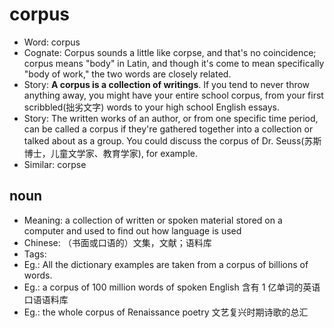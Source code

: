 # corpus

- Word: corpus
- Cognate: Corpus sounds a little like corpse, and that's no coincidence; corpus means "body" in Latin, and though it's come to mean specifically "body of work," the two words are closely related.
- Story: **A corpus is a collection of writings**. If you tend to never throw anything away, you might have your entire school corpus, from your first scribbled(拙劣文字) words to your high school English essays.
- Story: The written works of an author, or from one specific time period, can be called a corpus if they're gathered together into a collection or talked about as a group. You could discuss the corpus of Dr. Seuss(苏斯博士，儿童文学家、教育学家), for example.
- Similar: corpse

## noun

- Meaning: a collection of written or spoken material stored on a computer and used to find out how language is used
- Chinese: （书面或口语的）文集，文献；语料库
- Tags: 
- Eg.: All the dictionary examples are taken from a corpus of billions of words.
- Eg.: a corpus of 100 million words of spoken English 含有 1 亿单词的英语口语语料库
- Eg.: the whole corpus of Renaissance poetry 文艺复兴时期诗歌的总汇

